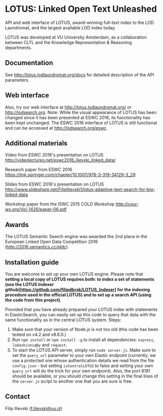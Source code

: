 # LOTUS: Linked Open Text Unleashed
API and web interface of LOTUS, award-winning full-text index to the LOD Laundromat, and the largest available LOD index today.

LOTUS was developed at VU University Amsterdam, as a collaboration between CLTL and the Knowledge Representation & Reasoning departments.

## Documentation

See http://lotus.lodlaundromat.org/docs for detailed description of the API parameters.

## Web interface

Also, try our web interface at http://lotus.lodlaundromat.org/ or http://lodsearch.org. 
Note: While the visual appearance of LOTUS has been changed since it has been presented at ESWC 2016, its functionality has been kept unchanged. The ESWC 2016 interface of LOTUS is still functional and can be accessed at http://lodsearch.org/eswc.

## Additional materials

 Video from ESWC 2016's presentation on LOTUS http://videolectures.net/eswc2016_ilievski_linked_data/

Research paper from ESWC 2016
https://link.springer.com/chapter/10.1007/978-3-319-34129-3_29

Slides from ESWC 2016's presentation on LOTUS
http://www.slideshare.net/FilipIlievski1/lotus-adaptive-text-search-for-big-linked-data
  
Workshop paper from the ISWC 2015 COLD Workshop
http://ceur-ws.org/Vol-1426/paper-06.pdf

## Awards

The LOTUS Semantic Search engine was awarded the 2nd place in the European Linked Open Data Competition 2016 (http://2016.semantics.cc/eldc).

## Installation guide

You are welcome to set up your own LOTUS engine. Please note that **setting a local copy of LOTUS requires both: to index a set of statements (see the LOTUS Indexer github[https://github.com/filipdbrsk/LOTUS_Indexer] for the indexing procedure used in the official LOTUS) and to set up a search API (using the code from this project)**. 

Provided that you have already prepared your LOTUS index with statements in ElasticSearch, you can easily set up this code to query that data with the same functionality as in the central LOTUS system. Steps:
1. Make sure that your version of Node.js is not too old (this code has been tested on v4.2 and v8.6.0.)
2. Run `npm install` or `npm install -g` to install all dependencies: `express`, `lodash/uniqBy` and `request`.
3. To start the LOTUS API server, simply run `node server.js`. Make sure to set the `query_url` parameter to your own Elastic endpoint (currently, we use a protected one whose authentication details we read from the file `config.json` - but setting `isCentralLOTUS` to false and setting your own `query_url` will do the trick for your own endpoint). Also, the port 8181 should be available, or you should change this setting in the final lines of the `server.js` script to another one that you are sure is free.

## Contact
Filip Ilievski (f.ilievski@vu.nl)
